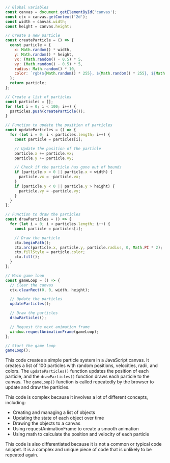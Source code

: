 ```javascript
// Global variables
const canvas = document.getElementById('canvas');
const ctx = canvas.getContext('2d');
const width = canvas.width;
const height = canvas.height;

// Create a new particle
const createParticle = () => {
  const particle = {
    x: Math.random() * width,
    y: Math.random() * height,
    vx: (Math.random() - 0.5) * 5,
    vy: (Math.random() - 0.5) * 5,
    radius: Math.random() * 10,
    color: `rgb(${Math.random() * 255}, ${Math.random() * 255}, ${Math.random() * 255})`
  };
  return particle;
};

// Create a list of particles
const particles = [];
for (let i = 0; i < 100; i++) {
  particles.push(createParticle());
}

// Function to update the position of particles
const updateParticles = () => {
  for (let i = 0; i < particles.length; i++) {
    const particle = particles[i];

    // Update the position of the particle
    particle.x += particle.vx;
    particle.y += particle.vy;

    // Check if the particle has gone out of bounds
    if (particle.x < 0 || particle.x > width) {
      particle.vx = -particle.vx;
    }
    if (particle.y < 0 || particle.y > height) {
      particle.vy = -particle.vy;
    }
  }
};

// Function to draw the particles
const drawParticles = () => {
  for (let i = 0; i < particles.length; i++) {
    const particle = particles[i];

    // Draw the particle
    ctx.beginPath();
    ctx.arc(particle.x, particle.y, particle.radius, 0, Math.PI * 2);
    ctx.fillStyle = particle.color;
    ctx.fill();
  }
};

// Main game loop
const gameLoop = () => {
  // Clear the canvas
  ctx.clearRect(0, 0, width, height);

  // Update the particles
  updateParticles();

  // Draw the particles
  drawParticles();

  // Request the next animation frame
  window.requestAnimationFrame(gameLoop);
};

// Start the game loop
gameLoop();
```

This code creates a simple particle system in a JavaScript canvas. It creates a list of 100 particles with random positions, velocities, radii, and colors. The `updateParticles()` function updates the position of each particle, and the `drawParticles()` function draws each particle to the canvas. The `gameLoop()` function is called repeatedly by the browser to update and draw the particles.

This code is complex because it involves a lot of different concepts, including:

* Creating and managing a list of objects
* Updating the state of each object over time
* Drawing the objects to a canvas
* Using requestAnimationFrame to create a smooth animation
* Using math to calculate the position and velocity of each particle

This code is also differentiated because it is not a common or typical code snippet. It is a complex and unique piece of code that is unlikely to be repeated again.
